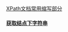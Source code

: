[XPath文档常用缩写部分](https://www.w3.org/TR/2017/REC-xpath-31-20170321/#abbrev)

#### [获取结点下字符串](返回结点下全部字符串)
